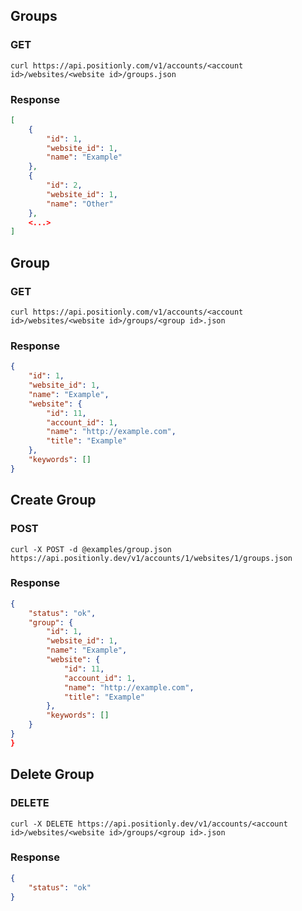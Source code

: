 ## Groups

### GET
```shell
curl https://api.positionly.com/v1/accounts/<account id>/websites/<website id>/groups.json
```

### Response
```json
[
    {
        "id": 1,
        "website_id": 1,
        "name": "Example"
    },
    {
        "id": 2,
        "website_id": 1,
        "name": "Other"
    },
    <...>
]
```

## Group

### GET
```shell
curl https://api.positionly.com/v1/accounts/<account id>/websites/<website id>/groups/<group id>.json
```

### Response
```json
{
    "id": 1,
    "website_id": 1,
    "name": "Example",
    "website": {
        "id": 11,
        "account_id": 1,
        "name": "http://example.com",
        "title": "Example"
    },
    "keywords": []
}
```

## Create Group

### POST
```shell
curl -X POST -d @examples/group.json https://api.positionly.dev/v1/accounts/1/websites/1/groups.json
```

### Response
```json
{
    "status": "ok",
    "group": {
        "id": 1,
        "website_id": 1,
        "name": "Example",
        "website": {
            "id": 11,
            "account_id": 1,
            "name": "http://example.com",
            "title": "Example"
        },
        "keywords": []
    }
}
}
```

## Delete Group

### DELETE
```shell
curl -X DELETE https://api.positionly.dev/v1/accounts/<account id>/websites/<website id>/groups/<group id>.json
```

### Response
```json
{
    "status": "ok"
}
```
